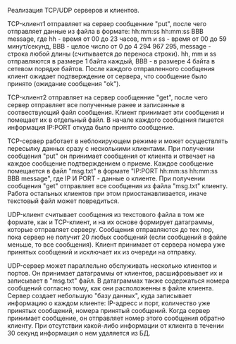 Реализация TCP/UDP серверов и клиентов.

TCP-клиент1 отправляет на сервер сообщенние "put", после чего отправляет данные из файла в формате: hh:mm:ss hh:mm:ss BBB message, где hh - время от 00 до 23 часов, mm и ss - время от 00 до 59 минут/секунд, BBB - целое число от 0 до 4 294 967 295, message - строка любой длины (считывается до переноса строки).
hh, mm и ss отправляются в размере 1 байта каждый, BBB - в размере 4 байта в сетевом порядке байтов.
После каждого отправленного сообщения клиент ожидает подтверждение от сервера, что сообщение было принято (ожидание сообщения "ok").

TCP-клиент2 отправляет на сервер сообщенние "get", после чего сервер отправляет все полученные ранее и записанные в соотвествующий файл сообщения. Клиент принимает эти сообщения и помещает их в отдельный файл. В начале каждого сообщения пишется информация IP:PORT откуда было принято сообщение.

TCP-сервер работает в неблокирующем режиме и может осуществлять пересылку данных сразу с несколькими клиентами. При получении сообщения "put" он принимает сообщения от клиента и отвечает на каждое сообщение подтверждением о приеме. Каждое сообщение помещается в файл "msg.txt" в формате "IP:PORT hh:mm:ss hh:mm:ss BBB message", где IP И PORT - данные о клиенте.
При получении сообщения "get" отправляет все сообщения из файла "msg.txt" клиенту. Работа остальных клиентов при этом приостанавливается, иначе текстовый файл может повредиться.


UDP-клиент считывает сообщения из текстового файла в том же формате, как и TCP-клиент, и на их основе формирует датаграммы, которые отправляет серверу. Сообщения отправляются до тех пор, пока сервер не получит 20 любых сообщений (если сообщений в файле меньше, то все сообщения). Клиент принимает от сервера номера уже принятых сообщений и исключает их из очереди на отправку.

UDP-сервер может параллельно обслуживать несколько клиентов и портов. Он принимает датаграммы от клиентов, расшифровывает их и записывает в "msg.txt" файл. В датаграммах также содержаться номера сообщений согласно тому, как они расположенны в файле клиента. Сервер создает небольшую "базу данных", куда записывает информацию о каждом клиенте: IP-адресс и порт, количество уже принятых сообщений, номера принятый сообщений. Когда сервер принимает сообщение, он отправляет номер этого сообщения обратно клиенту. При отсутствии какой-либо информации от клиента в течении 30 секунд информация о нем удаляется из БД.
